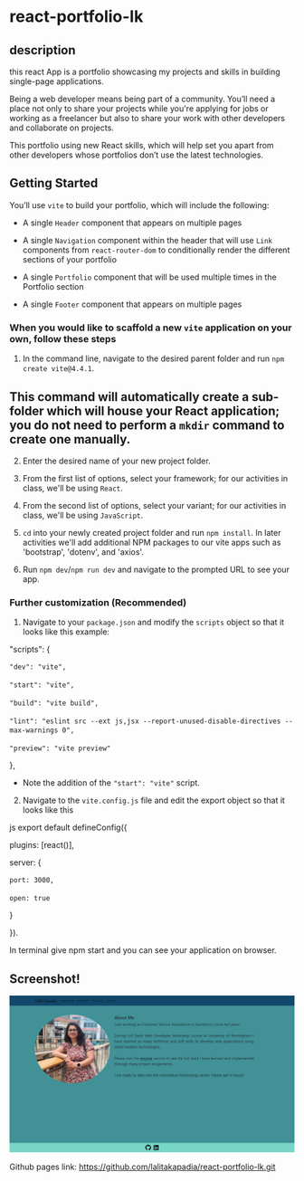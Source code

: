 <!-- # React + Vite

This template provides a minimal setup to get React working in Vite with HMR and some ESLint rules.

Currently, two official plugins are available:

- [@vitejs/plugin-react](https://github.com/vitejs/vite-plugin-react/blob/main/packages/plugin-react/README.md) uses [Babel](https://babeljs.io/) for Fast Refresh
- [@vitejs/plugin-react-swc](https://github.com/vitejs/vite-plugin-react-swc) uses [SWC](https://swc.rs/) for Fast Refresh -->


# react-portfolio-lk

## description
this react App is a portfolio showcasing my projects and skills in building single-page applications.

Being a web developer means being part of a community. You’ll need a place not only to share your projects while you're applying for jobs or working as a freelancer but also to share your work with other developers and collaborate on projects.

This portfolio using new React skills, which will help set you  apart from other developers whose portfolios don’t use the latest technologies.

## Getting Started

You’ll use `vite` to build your portfolio, which will include the following:

* A single `Header` component that appears on multiple pages

* A single `Navigation` component within the header that will use `Link` components from `react-router-dom` to conditionally render the different sections of your portfolio

* A single `Portfolio` component that will be used multiple times in the Portfolio section

* A single `Footer` component that appears on multiple pages
### When you would like to scaffold a new `vite` application on your own, follow these steps

1. In the command line, navigate to the desired parent folder and run `npm create vite@4.4.1`.

## This command will automatically create a sub-folder which will house your React application; you do not need to perform a `mkdir` command to create one manually.

2. Enter the desired name of your new project folder.

3. From the first list of options, select your framework; for our activities in class, we'll be using `React`.

4. From the second list of options, select your variant; for our activities in class, we'll be using `JavaScript`.

5. `cd` into your newly created project folder and run `npm install`. In later activities we'll add additional NPM packages to our vite apps such as 'bootstrap', 'dotenv', and 'axios'.

6. Run `npm dev`/`npm run dev` and navigate to the prompted URL to see your app.

### Further customization (Recommended)

1. Navigate to your `package.json` and modify the `scripts` object so that it looks like this example:

  "scripts": {

    "dev": "vite",

    "start": "vite",

    "build": "vite build",

    "lint": "eslint src --ext js,jsx --report-unused-disable-directives --max-warnings 0",

    "preview": "vite preview"

  },

  * Note the addition of the `"start": "vite"` script.

2. Navigate to the `vite.config.js` file and edit the export object so that it looks like this

js
export default defineConfig({

  plugins: [react()],

  server: {

    port: 3000,

    open: true

  }

}).

In  terminal give npm start and you can see your application  on browser.
 
## Screenshot!

![Alt text](public/images/Lalita'sPortfolio.png)

Github pages link:
https://github.com/lalitakapadia/react-portfolio-lk.git